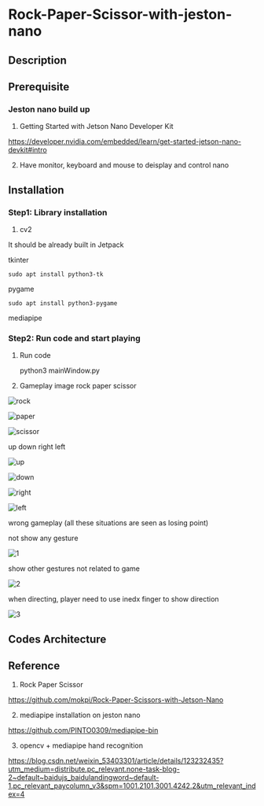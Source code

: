 # Rock-Paper-Scissor-with-jeston-nano

## Description

## Prerequisite
### Jeston nano build up
1. Getting Started with Jetson Nano Developer Kit

https://developer.nvidia.com/embedded/learn/get-started-jetson-nano-devkit#intro

2. Have monitor, keyboard and mouse to deisplay and control nano

## Installation
### Step1: Library installation
1. cv2

It should be already built in Jetpack

tkinter

    sudo apt install python3-tk

pygame

    sudo apt install python3-pygame

mediapipe


### Step2: Run code and start playing
1. Run code

    python3 mainWindow.py

2. Gameplay image
rock paper scissor

![rock](./readme_photo/rock.png)

![paper](./readme_photo/paper.png)

![scissor](./readme_photo/scissor.png)

up down right left

![up](./readme_photo/up.png)

![down](./readme_photo/down.png)

![right](./readme_photo/right.png)

![left](./readme_photo/left.png)

wrong gameplay (all these situations are seen as losing point)

not show any gesture

![1](./readme_photo/wrong_gameplay1.png)

show other gestures not related to game

![2](./readme_photo/wrong_gameplay2.png)

when directing, player need to use inedx finger to show direction

![3](./readme_photo/wrong_gameplay3.png)

## Codes Architecture 

## Reference
1. Rock Paper Scissor

https://github.com/mokpi/Rock-Paper-Scissors-with-Jetson-Nano

2. mediapipe installation on jeston nano

https://github.com/PINTO0309/mediapipe-bin

3. opencv + mediapipe hand recognition

https://blog.csdn.net/weixin_53403301/article/details/123232435?utm_medium=distribute.pc_relevant.none-task-blog-2~default~baidujs_baidulandingword~default-1.pc_relevant_paycolumn_v3&spm=1001.2101.3001.4242.2&utm_relevant_index=4